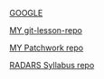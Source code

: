[GOOGLE](https://www.google.com "Google's Homepage")

[MY git-lesson-repo](https://github.com/sanyi0411/git-lesson-repository.git)

[MY Patchwork repo](https://github.com/sanyi0411/patchwork.git)

[RADARS Syllabus repo](https://github.com/green-fox-academy/radars-syllabus.git)
